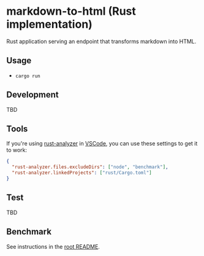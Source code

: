 # markdown-to-html (Rust implementation)

Rust application serving an endpoint that transforms markdown into HTML.

## Usage

- `cargo run`

## Development

TBD

## Tools

If you're using [rust-analyzer](https://github.com/rust-analyzer/rust-analyzer) in [VSCode](https://code.visualstudio.com), you can use these settings to get it to work:

```json
{
  "rust-analyzer.files.excludeDirs": ["node", "benchmark"],
  "rust-analyzer.linkedProjects": ["rust/Cargo.toml"]
}
```

## Test

TBD

## Benchmark

See instructions in the [root README](../README.md).
